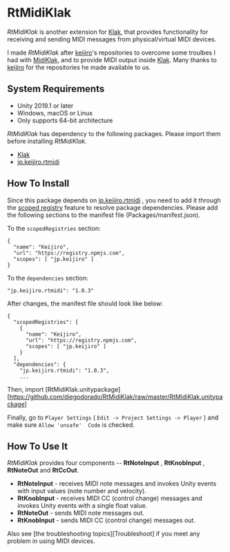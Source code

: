 RtMidiKlak
========

*RtMidiKlak* is another extension for [Klak][Klak], that provides functionality for receiving and sending MIDI messages from physical/virtual MIDI devices.

I made *RtMidiKlak* after [keijiro][keijiro]'s repositories to overcome some troulbes I had with [MidiKlak][MidiKlak], and to provide MIDI output inside [Klak][Klak].
Many thanks to [keijiro][keijiro] for the repositories he made available to us.


System Requirements
-------------------

- Unity 2019.1 or later
- Windows, macOS or Linux
- Only supports 64-bit architecture

*RtMidiKlak* has dependency to the following packages. Please import them before
installing *RtMidiKlak*.

- [Klak][Klak]
- [jp.keijiro.rtmidi][jp.keijiro.rtmidi]


How To Install
--------------

Since this package depends on [jp.keijiro.rtmidi][jp.keijiro.rtmidi] , you need to add it through the [scoped registry] feature to resolve package dependencies. 
Please add the following sections to the manifest file
(Packages/manifest.json).


To the `scopedRegistries` section:

```
{
  "name": "Keijiro",
  "url": "https://registry.npmjs.com",
  "scopes": [ "jp.keijiro" ]
}
```

To the `dependencies` section:

```
"jp.keijiro.rtmidi": "1.0.3"
```

After changes, the manifest file should look like below:

```
{
  "scopedRegistries": [
    {
      "name": "Keijiro",
      "url": "https://registry.npmjs.com",
      "scopes": [ "jp.keijiro" ]
    }
  ],
  "dependencies": {
    "jp.keijiro.rtmidi": "1.0.3",
    ...
```

Then, import [RtMidiKlak.unitypackage][https://github.com/diegodorado/RtMidiKlak/raw/master/RtMidiKlak.unitypackage]

Finally, go to `Player Settings` ( `Edit -> Project Settings -> Player` ) and make sure `Allow 'unsafe'  Code` is checked.


How To Use It
-------------

*RtMidiKlak* provides four components -- **RtNoteInput** , **RtKnobInput** , **RtNoteOut** and **RtCcOut**.

- **RtNoteInput** - receives MIDI note messages and invokes Unity events with input values (note number and velocity).
- **RtKnobInput** - receives MIDI CC (control change) messages and invokes Unity events with a single float value.
- **RtNoteOut** - sends MIDI note messages out.
- **RtKnobInput** - sends MIDI CC (control change) messages out.


Also see [the troubleshooting topics][Troubleshoot] if you meet any problem
in using MIDI devices.



[keijiro]: https://github.com/keijiro
[Klak]: https://github.com/keijiro/Klak
[MidiJack]: https://github.com/keijiro/MidiJack
[MidiKlak]: https://github.com/keijiro/MidiKlak
[jp.keijiro.rtmidi]: https://github.com/keijiro/jp.keijiro.rtmidi
[scoped registry]: https://docs.unity3d.com/Manual/upm-scoped.html
